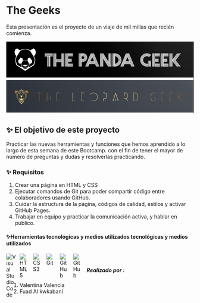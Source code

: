 <h1> The Geeks </h1>
        <p>Esta presentación es el proyecto de un viaje de mil millas que recién comienza.</p>
    <div>
        <img clase ="imagen"src="Imagen/Img1.png" > 
    </div>
    <section>       
        <h2>✨ El objetivo de este proyecto
        </h2> 
        <p2>Practicar las nuevas herramientas y funciones que hemos aprendido a lo largo de esta semana de este Bootcamp. 
            con el fin de tener el mayor de número de preguntas y dudas y resolverlas practicando.
        </p2>
    </section> 
    <section>
        <h3>✨ Requisitos</h3>
        <ol>
            <li>Crear una página en HTML y CSS </li>
            <li>Ejecutar comandos de Git para poder compartir código entre colaboradores usando GitHub.</li>
            <li>Cuidar la estructura de la página, códigos de calidad, estilos y  activar GitHub Pages.</li>
            <li>Trabajar en equipo y practicar la comunicación activa, y hablar en público. </li>
        </ol>
    </section>
    <section>
        <h4>✨Herramientas tecnológicas y medios utilizados tecnológicas y medios utilizados</h4>
        <img align="left" alt="Visual Studio Code" width="26px" src="https://cdn.jsdelivr.net/gh/devicons/devicon/icons/vscode/vscode-original.svg" style="padding-right:10px;" />
        <img align="left" alt="HTML5" width="26px" src="https://cdn.jsdelivr.net/gh/devicons/devicon/icons/html5/html5-original.svg" style="padding-right:10px;" /><img align="left" alt="CSS3" width="26px" src="https://cdn.jsdelivr.net/gh/devicons/devicon/icons/css3/css3-original.svg" style="padding-right:10px;" />
        <img align="left" alt="Git" width="26px" src="https://cdn.jsdelivr.net/gh/devicons/devicon/icons/git/git-original.svg" style="padding-right:10px;" />
        <img align="left" alt="GitHub" width="26px" src="https://user-images.githubusercontent.com/3369400/139447912-e0f43f33-6d9f-45f8-be46-2df5bbc91289.png" style="padding-right:10px;" />
        <img align="left" alt="GitHub" width="26px" src="https://user-images.githubusercontent.com/3369400/139448065-39a229ba-4b06-434b-bc67-616e2ed80c8f.png" style="padding-right:10px;" />
    </section> <br>
    <section>
      <h5>Realizado por : </h5> 
      <ol>
            <li>Valentina Valencia </li>
            <li>Fuad Al kwkabani </li>
      </ol>
      </section>


            
